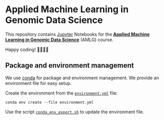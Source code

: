# Applied Machine Learning in Genomic Data Science

This repository contains [Jupyter](https://jupyter.org) Notebooks for the **[Applied Machine Learning in Genomic Data Science](https://www.tnt.uni-hannover.de/edu/vorlesungen/AMLG/)** (AMLG) course.

Happy coding! 👩‍💻👨‍💻

## Package and environment management

We use [conda](https://conda.io) for package and environment management.
We provide an environment file for easy setup.

Create the environment from the [`environment.yml`](environment.yml) file:

```shell
conda env create --file environment.yml
```

Use the script [`conda_env_export.sh`](conda_env_export.sh) to update the environment file.
